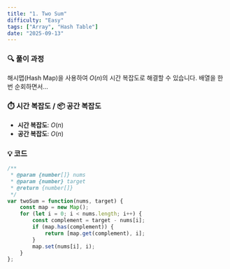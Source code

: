 ```yaml
---
title: "1. Two Sum"
difficulty: "Easy"
tags: ["Array", "Hash Table"]
date: "2025-09-13"
---
```


### 🔍 풀이 과정
해시맵(Hash Map)을 사용하여 $O(n)$의 시간 복잡도로 해결할 수 있습니다. 배열을 한 번 순회하면서...

### ⏱️ 시간 복잡도 / 📦 공간 복잡도
- **시간 복잡도**: $O(n)$
- **공간 복잡도**: $O(n)$

### 💡 코드
```javascript
/**
 * @param {number[]} nums
 * @param {number} target
 * @return {number[]}
 */
var twoSum = function(nums, target) {
    const map = new Map();
    for (let i = 0; i < nums.length; i++) {
        const complement = target - nums[i];
        if (map.has(complement)) {
            return [map.get(complement), i];
        }
        map.set(nums[i], i);
    }
};
```
